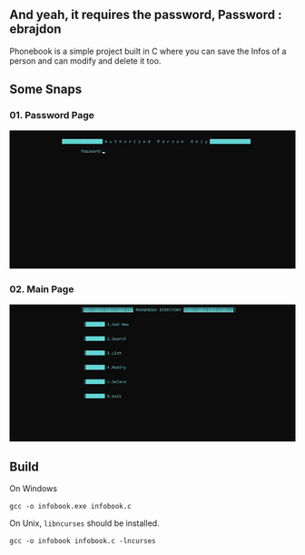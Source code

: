 ## And yeah, it requires the password, Password : ebrajdon
Phonebook is a simple project built in C where you can save the Infos of a person and can modify and delete it too.

## Some Snaps
### 01. Password Page
![Front](/snaps/front.JPG)

### 02. Main Page
![Main](/snaps/main.JPG)

## Build
On Windows
```
gcc -o infobook.exe infobook.c
```

On Unix, `libncurses` should be installed.
```
gcc -o infobook infobook.c -lncurses
```
